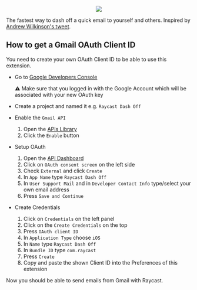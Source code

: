 <p align="center">
   <img src="https://github.com/raycast/extensions/assets/372831/ff641a3a-60c1-42a7-b510-80bb5846bb82">
 </p>

The fastest way to dash off a quick email to yourself and others. Inspired by [Andrew Wilkinson's tweet](https://twitter.com/awilkinson/status/1748429141601579328).

## How to get a Gmail OAuth Client ID

You need to create your own OAuth Client ID to be able to use this extension.

- Go to [Google Developers Console](https://console.developers.google.com)

  ⚠️ Make sure that you logged in with the Google Account which will be associated with your new OAuth key

- Create a project and named it e.g. `Raycast Dash Off`

- Enable the `Gmail API`

  1. Open the [APIs Library](https://console.cloud.google.com/apis/library/gmail.googleapis.com)
  2. Click the `Enable` button

- Setup OAuth

  1. Open the [API Dashboard](https://console.cloud.google.com/apis/dashboard)
  2. Click on `OAuth consent screen` on the left side
  3. Check `External` and click `Create`
  4. In `App Name` type `Raycast Dash Off`
  5. In `User Support Mail` and in `Developer Contact Info` type/select your own email address
  6. Press `Save and Continue`

- Create Credentials
  1. Click on `Credentials` on the left panel
  2. Click on the `Create Credentials` on the top
  3. Press `OAuth client ID`
  4. In `Application Type` choose `iOS`
  5. In `Name` type `Raycast Dash Off`
  6. In `Bundle ID` type `com.raycast`
  7. Press `Create`
  8. Copy and paste the shown Client ID into the Preferences of this extension

Now you should be able to send emails from Gmail with Raycast.
